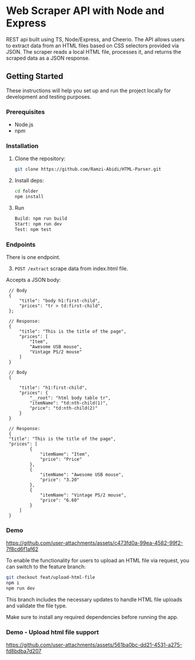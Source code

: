 # Web Scraper API with Node and Express

REST api built using TS, Node/Express, and Cheerio. The API allows users to extract data from an HTML files based on CSS selectors provided via JSON. The scraper reads a local HTML file, processes it, and returns the scraped data as a JSON response.

## Getting Started

These instructions will help you set up and run the project locally for development and testing purposes.

### Prerequisites

-   Node.js
-   npm

### Installation

1. Clone the repository:

    ```bash
    git clone https://github.com/Ramzi-Abidi/HTML-Parser.git
    ```

2. Install deps:

    ```bash
    cd folder
    npm install
    ```

3. Run
    ```bash
    Build: npm run build
    Start: npm run dev
    Test: npm test
    ```

### Endpoints

There is one endpoint.

3. `POST /extract` scrape data from index.html file.

Accepts a JSON body:
   ```jsonc
    // Body
    {
        "title": "body h1:first-child",
        "prices": "tr > td:first-child",
    };

    // Response:
    {
        "title": "This is the title of the page",
        "prices": [
            "Item",
            "Awesome USB mouse",
            "Vintage PS/2 mouse"
        ]
    }
   ```

   ```jsonc
    // Body
    {

        "title": "h1:first-child",
        "prices": {
            "__root": "html body table tr",
            "itemName": "td:nth-child(1)",
            "price": "td:nth-child(2)"
        }
    }

    // Response:
    {
    "title": "This is the title of the page",
    "prices": [
            {
                "itemName": "Item",
                "price": "Price"
            },
            {
                "itemName": "Awesome USB mouse",
                "price": "3.20"
            },
            {
                "itemName": "Vintage PS/2 mouse",
                "price": "6.60"
            }
        ]
    }
   ```

### Demo

https://github.com/user-attachments/assets/c473fd0a-99ea-4582-99f2-7f8cd6f1af62

To enable the functionality for users to upload an HTML file via request, you can switch to the feature branch:

```bash
git checkout feat/upload-html-file
npm i
npm run dev
```

This branch includes the necessary updates to handle HTML file uploads and validate the file type.

Make sure to install any required dependencies before running the app.

### Demo - Upload html file support

https://github.com/user-attachments/assets/561ba0bc-dd21-4531-a275-fd8bdba7d207

